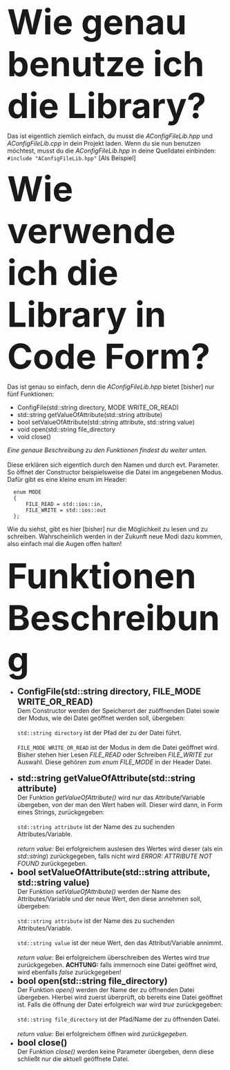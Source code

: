 <strong><font style="font-size:80px">Wie genau benutze ich die Library?</font></strong>

<p>
  Das ist eigentlich ziemlich einfach, du musst die <i>AConfigFileLib.hpp</i> und <i>AConfigFileLib.cpp</i> in dein Projekt laden.   
  Wenn du sie nun benutzen möchtest, musst du die <i>AConfigFileLib.hpp</i> in deine Quelldatei einbinden: 
  <br/><code>#include "AConfigFileLib.hpp"</code> [Als Beispiel]
</p>

<b><font style="font-size:80px">Wie verwende ich die Library in Code Form?</font></b>

<p>
  Das ist genau so einfach, denn die <i>AConfigFileLib.hpp</i> bietet [bisher] nur fünf Funktionen:
  <ul>
    <li>ConfigFile(std::string directory, MODE WRITE_OR_READ)</li>
    <li>std::string getValueOfAttribute(std::string attribute)</li>
    <li>bool setValueOfAttribute(std::string attribute, std::string value)</li>
    <li>void open(std::string file_directory</li>
    <li>void close()</li>
  </ul>
  <i>Eine genaue Beschreibung zu den Funktionen findest du weiter unten.</i>
  <br/>
  <br/>
  Diese erklären sich eigentlich durch den Namen und durch evt. Parameter. So öffnet der Constructor beispielsweise die Datei im 
  angegebenen Modus. Dafür gibt es eine kleine enum im Header:
  <br/>
  <code>
  enum MODE
  { 
	  FILE_READ = std::ios::in,
	  FILE_WRITE = std::ios::out
  };
  </code>
  <br/>
  Wie du siehst, gibt es hier [bisher] nur die Möglichkeit zu lesen und zu schreiben. Wahrscheinlich werden in der Zukunft neue 
  Modi dazu kommen, also einfach mal die Augen offen halten!
  <br/><br/>
  <strong><font style="font-size:80px">Funktionen Beschreibung</font></strong>
  <br/>
  <ul>
  	<li>
		<strong><font style="font-size:20px">ConfigFile(std::string directory, FILE_MODE WRITE_OR_READ)</font></strong><br/>
		Dem Constructor werden der Speicherort der zuöffnenden Datei sowie der Modus, wie dei Datei geöffnet werden 
		soll, übergeben:<br/><br/>
		<code>std::string directory</code> ist der Pfad der zu der Datei führt. <br/><br/>
		<code>FILE_MODE WRITE_OR_READ</code> ist der Modus in dem die Datei geöffnet wird. Bisher stehen hier Lesen 
		<i>FILE_READ</i> oder Schreiben <i>FILE_WRITE</i> zur Auswahl. Diese gehören zum <i>enum FILE_MODE</i> in der 
		Header Datei.
	</li>
	<br/>
	<li>
		<strong><font style="font-size:20px">std::string getValueOfAttribute(std::string attribute)</font></strong><br/>
		Der Funktion <i>getValueOfAttribute()</i> wird nur das Attribute/Variable übergeben, von der man den Wert haben 
		will. Dieser wird dann, in Form eines Strings, zurückgegeben:
		<br/><br/>
		<code>std::string attribute</code> ist der Name des zu suchenden Attributes/Variable.<br/><br/>
		<i>return value:</i> Bei erfolgreichem auslesen des Wertes wird dieser (als ein <i>std::string</i>) 
		zurückgegeben, falls nicht wird <i>ERROR: ATTRIBUTE NOT FOUND</i> zurückgegeben.
	</li>
	<li>
		<strong><font style="font-size:20px">bool setValueOfAttribute(std::string attribute, std::string value)</font></strong><br/>
		Der Funktion <i>setValueOfAttribute()</i> werden der Name des Attributes/Variable und der neue Wert, den diese 	
		annehmen soll, übergeben:
		<br/><br/>
		<code>std::string attribute</code> ist der Name des zu suchenden Attributes/Variable.<br/><br/>
		<code>std::string value</code> ist der neue Wert, den das Attribut/Variable annimmt.<br/><br/>
		<i>return value:</i> Bei erfolgreichem überschreiben des Wertes wird <i>true</i> zurückgegeben. 
		<strong>ACHTUNG:</strong> falls immernoch eine Datei geöffnet wird, wird ebenfalls <i>false</i> zurückgegeben!
	</li>
	<li>
		<strong><font style="font-size:20px">bool open(std::string file_directory)</font></strong><br/>
		Der Funktion <i>open()</i> werden der Name der zu öffnenden Datei übergeben. Hierbei wird zuerst überprüft, ob 
		bereits eine Datei geöffnet ist. Falls die öffnung der Datei erfolgreich war wird <i>true</i> zurückgegeben:
		<br/><br/>
		<code>std::string file_directory</code> ist der Pfad/Name der zu öffnenden Datei.<br/><br/>
		<i>return value:</i> Bei erfolgreichem öffnen wird <i>zurückgegeben</i>.
	</li>
	<li>
		<strong><font style="font-size:20px">bool close()</font></strong><br/>
		Der Funktion <i>close()</i> werden keine Parameter übergeben, denn diese schließt nur die aktuell geöffnete 
		Datei.
		<br/>
	</li>
  </ul>
</p>
